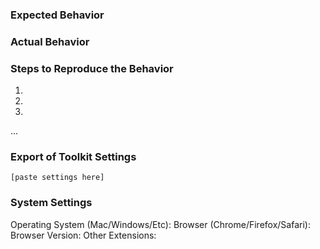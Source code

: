 ### Expected Behavior



### Actual Behavior



### Steps to Reproduce the Behavior
1. ​
2. ​
3. ​

  ...

### Export of Toolkit Settings

```
[paste settings here]
```

### System Settings

Operating System (Mac/Windows/Etc): 
Browser (Chrome/Firefox/Safari): 
Browser Version: 
Other Extensions: 